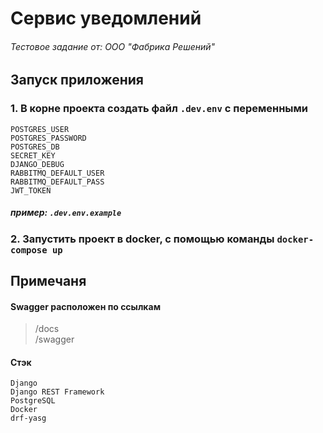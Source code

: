 # Сервис уведомлений
###### Тестовое задание от: ООО "Фабрика Решений"
## Запуск приложения
### 1. В корне проекта создать файл ```.dev.env``` с переменными
````
POSTGRES_USER
POSTGRES_PASSWORD
POSTGRES_DB
SECRET_KEY
DJANGO_DEBUG
RABBITMQ_DEFAULT_USER
RABBITMQ_DEFAULT_PASS
JWT_TOKEN
````
##### пример: ```.dev.env.example```
### 2. Запустить проект в docker, с помощью команды ```docker-compose up```

## Примечаня
#### Swagger расположен по ссылкам
>/docs
> \
/swagger

#### Стэк
```
Django
Django REST Framework
PostgreSQL
Docker
drf-yasg
```
